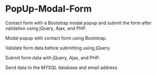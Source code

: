 # PopUp-Modal-Form
Contact form with a Bootstrap modal popup and submit the form after validation using jQuery, Ajax, and PHP.

Modal popup with contact form using Bootstrap.

Validate form data before submitting using jQuery.

Submit form data with jQuery, Ajax, and PHP.

Send data to the MYSQL database and email address.
